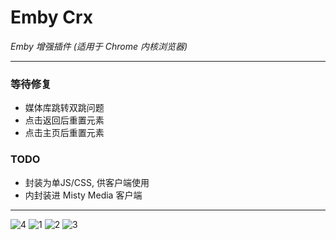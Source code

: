 # Emby Crx

_Emby 增强插件 (适用于 Chrome 内核浏览器)_

---

### 等待修复

 - 媒体库跳转双跳问题
 - 点击返回后重置元素
 - 点击主页后重置元素
 
### TODO

 - 封装为单JS/CSS, 供客户端使用
 - 内封装进 Misty Media 客户端

---

![4](https://user-images.githubusercontent.com/18238152/235510774-666d9006-cbad-4b97-9a73-ad5334cb7eee.png)
![1](https://user-images.githubusercontent.com/18238152/235510867-4b71a870-6be6-46a5-b988-527d667b020d.png)
![2](https://user-images.githubusercontent.com/18238152/235510872-ef88ae87-6693-4c11-b7ad-0f05e1a5c583.png)
![3](https://user-images.githubusercontent.com/18238152/235510874-f2fe4715-eb68-4f7a-ac49-50dc5f4ef5aa.png)
